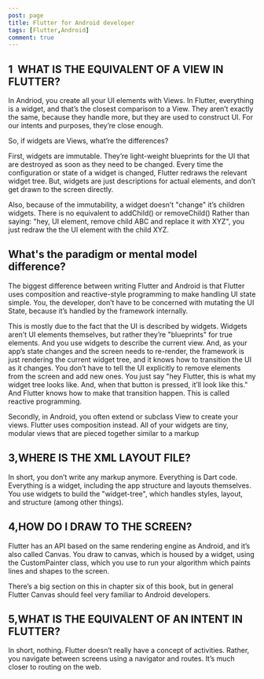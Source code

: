 ```yaml
---
post: page
title: Flutter for Android developer
tags: [Flutter,Android]
comment: true
---
```



## 1  WHAT IS THE EQUIVALENT OF A VIEW IN FLUTTER?
In Andriod, you create all your UI elements with Views. In Flutter, everything is a widget, and that’s the closest comparison to a View. They aren’t exactly the same, because they handle more, but they are used to construct UI. For our intents and purposes, they’re close enough.

So, if widgets are Views, what’re the differences?

First, widgets are immutable. They’re light-weight blueprints for the UI that are destroyed as soon as they need to be changed. Every time the configuration or state of a widget is changed, Flutter redraws the relevant widget tree. But, widgets are just descriptions for actual elements, and don’t get drawn to the screen directly.

Also, because of the immutability, a widget doesn’t "change" it’s children widgets. There is no equivalent to addChild() or removeChild() Rather than saying: "hey, UI element, remove child ABC and replace it with XYZ", you just redraw the the UI element with the child XYZ.

## What's the paradigm or mental model difference?
The biggest difference between writing Flutter and Android is that Flutter uses composition and reactive-style programming to make handling UI state simple. You, the developer, don’t have to be concerned with mutating the UI State, because it’s handled by the framework internally.

This is mostly due to the fact that the UI is described by widgets. Widgets aren’t UI elements themselves, but rather they’re "blueprints" for true elements. And you use widgets to describe the current view. And, as your app’s state changes and the screen needs to re-render, the framework is just rendering the current widget tree, and it knows how to transition the UI as it changes. You don’t have to tell the UI explicitly to remove elements from the screen and add new ones. You just say "hey Flutter, this is what my widget tree looks like. And, when that button is pressed, it’ll look like this." And Flutter knows how to make that transition happen. This is called reactive programming.

Secondly, in Android, you often extend or subclass View to create your views. Flutter uses composition instead. All of your widgets are tiny, modular views that are pieced together similar to a markup



## 3,WHERE IS THE XML LAYOUT FILE?
In short, you don’t write any markup anymore. Everything is Dart code. Everything is a widget, including the app structure and layouts themselves. You use widgets to build the "widget-tree", which handles styles, layout, and structure (among other things).


## 4,HOW DO I DRAW TO THE SCREEN?
Flutter has an API based on the same rendering engine as Android, and it’s also called Canvas. You draw to canvas, which is housed by a widget, using the CustomPainter class, which you use to run your algorithm which paints lines and shapes to the screen.

There’s a big section on this in chapter six of this book, but in general Flutter Canvas should feel very familiar to Android developers.

## 5,WHAT IS THE EQUIVALENT OF AN INTENT IN FLUTTER?
In short, nothing. Flutter doesn’t really have a concept of activities. Rather, you navigate between screens using a navigator and routes. It’s much closer to routing on the web.

